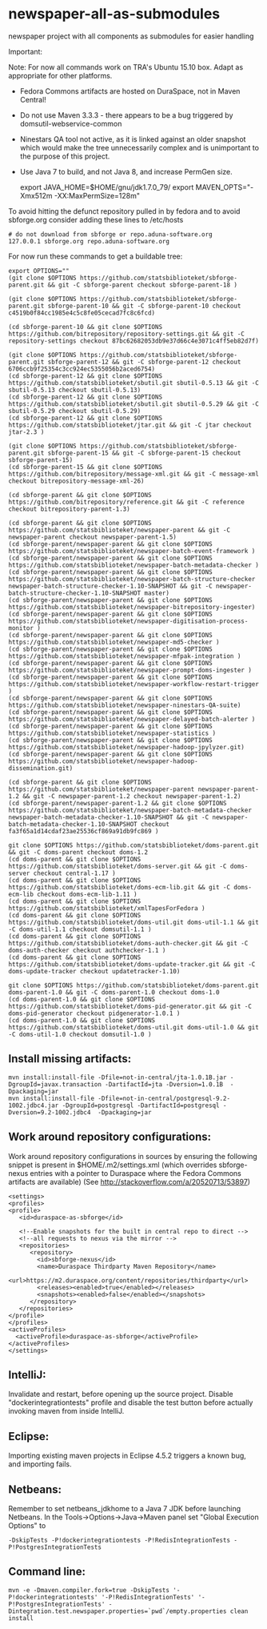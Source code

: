# newspaper-all-as-submodules
newspaper project with all components as submodules for easier handling

Important:

Note: For now all commands work on TRA's Ubuntu 15.10 box.  Adapt as
appropriate for other platforms.

* Fedora Commons artifacts are hosted on DuraSpace, not in Maven Central!
* Do not use Maven 3.3.3 - there appears to be a bug triggered by domsutil-webservice-common
* Ninestars QA tool not active, as it is linked against an older snapshot which would
  make the tree unnecessarily complex and is unimportant to the purpose of this project.
* Use Java 7 to build, and not Java 8, and increase PermGen size.

    export JAVA_HOME=$HOME/gnu/jdk1.7.0_79/
    export MAVEN_OPTS="-Xmx512m -XX:MaxPermSize=128m"


To avoid hitting the defunct repository pulled in by fedora and to avoid sbforge.org consider
adding these lines to /etc/hosts

    # do not download from sbforge or repo.aduna-software.org
    127.0.0.1 sbforge.org repo.aduna-software.org

For now run these commands to get a buildable tree:

    export OPTIONS=""
    (git clone $OPTIONS https://github.com/statsbiblioteket/sbforge-parent.git && git -C sbforge-parent checkout sbforge-parent-18 )

    (git clone $OPTIONS https://github.com/statsbiblioteket/sbforge-parent.git sbforge-parent-10 && git -C sbforge-parent-10 checkout c4519b0f84cc1985e4c5c8fe05cecad7fc8c6fcd)
 
    (cd sbforge-parent-10 && git clone $OPTIONS https://github.com/bitrepository/repository-settings.git && git -C repository-settings checkout 87bc62682053db9e37d66c4e3071c4ff5eb82d7f)

    (git clone $OPTIONS https://github.com/statsbiblioteket/sbforge-parent.git sbforge-parent-12 && git -C sbforge-parent-12 checkout 6706ccb9f25354c3cc924ec5355056b2aced6754)
    (cd sbforge-parent-12 && git clone $OPTIONS https://github.com/statsbiblioteket/sbutil.git sbutil-0.5.13 && git -C sbutil-0.5.13 checkout sbutil-0.5.13)
    (cd sbforge-parent-12 && git clone $OPTIONS https://github.com/statsbiblioteket/sbutil.git sbutil-0.5.29 && git -C sbutil-0.5.29 checkout sbutil-0.5.29)
    (cd sbforge-parent-12 && git clone $OPTIONS https://github.com/statsbiblioteket/jtar.git && git -C jtar checkout jtar-2.3 )

    (git clone $OPTIONS https://github.com/statsbiblioteket/sbforge-parent.git sbforge-parent-15 && git -C sbforge-parent-15 checkout sbforge-parent-15)
    (cd sbforge-parent-15 && git clone $OPTIONS https://github.com/bitrepository/message-xml.git && git -C message-xml checkout bitrepository-message-xml-26)

    (cd sbforge-parent && git clone $OPTIONS https://github.com/bitrepository/reference.git && git -C reference checkout bitrepository-parent-1.3)

    (cd sbforge-parent && git clone $OPTIONS https://github.com/statsbiblioteket/newspaper-parent && git -C newspaper-parent checkout newspaper-parent-1.5)
    (cd sbforge-parent/newspaper-parent && git clone $OPTIONS https://github.com/statsbiblioteket/newspaper-batch-event-framework )
    (cd sbforge-parent/newspaper-parent && git clone $OPTIONS https://github.com/statsbiblioteket/newspaper-batch-metadata-checker )
    (cd sbforge-parent/newspaper-parent && git clone $OPTIONS https://github.com/statsbiblioteket/newspaper-batch-structure-checker newspaper-batch-structure-checker-1.10-SNAPSHOT && git -C newspaper-batch-structure-checker-1.10-SNAPSHOT master)
    (cd sbforge-parent/newspaper-parent && git clone $OPTIONS https://github.com/statsbiblioteket/newspaper-bitrepository-ingester)
    (cd sbforge-parent/newspaper-parent && git clone $OPTIONS https://github.com/statsbiblioteket/newspaper-digitisation-process-monitor )
    (cd sbforge-parent/newspaper-parent && git clone $OPTIONS https://github.com/statsbiblioteket/newspaper-md5-checker )
    (cd sbforge-parent/newspaper-parent && git clone $OPTIONS https://github.com/statsbiblioteket/newspaper-mfpak-integration )
    (cd sbforge-parent/newspaper-parent && git clone $OPTIONS https://github.com/statsbiblioteket/newspaper-prompt-doms-ingester )
    (cd sbforge-parent/newspaper-parent && git clone $OPTIONS https://github.com/statsbiblioteket/newspaper-workflow-restart-trigger )
    (cd sbforge-parent/newspaper-parent && git clone $OPTIONS https://github.com/statsbiblioteket/newspaper-ninestars-QA-suite)
    (cd sbforge-parent/newspaper-parent && git clone $OPTIONS https://github.com/statsbiblioteket/newspaper-delayed-batch-alerter )
    (cd sbforge-parent/newspaper-parent && git clone $OPTIONS https://github.com/statsbiblioteket/newspaper-statistics )
    (cd sbforge-parent/newspaper-parent && git clone $OPTIONS https://github.com/statsbiblioteket/newspaper-hadoop-jpylyzer.git)
    (cd sbforge-parent/newspaper-parent && git clone $OPTIONS https://github.com/statsbiblioteket/newspaper-hadoop-dissemination.git)

    (cd sbforge-parent && git clone $OPTIONS https://github.com/statsbiblioteket/newspaper-parent newspaper-parent-1.2 && git -C newspaper-parent-1.2 checkout newspaper-parent-1.2)
    (cd sbforge-parent/newspaper-parent-1.2 && git clone $OPTIONS https://github.com/statsbiblioteket/newspaper-batch-metadata-checker newspaper-batch-metadata-checker-1.10-SNAPSHOT && git -C newspaper-batch-metadata-checker-1.10-SNAPSHOT checkout fa3f65a1d14cdaf23ae25536cf869a91db9fc869 )

    git clone $OPTIONS https://github.com/statsbiblioteket/doms-parent.git && git -C doms-parent checkout doms-1.2
    (cd doms-parent && git clone $OPTIONS https://github.com/statsbiblioteket/doms-server.git && git -C doms-server checkout central-1.17 )
    (cd doms-parent && git clone $OPTIONS https://github.com/statsbiblioteket/doms-ecm-lib.git && git -C doms-ecm-lib checkout doms-ecm-lib-1.11 )
    (cd doms-parent && git clone $OPTIONS https://github.com/statsbiblioteket/xmlTapesForFedora )
    (cd doms-parent && git clone $OPTIONS https://github.com/statsbiblioteket/doms-util.git doms-util-1.1 && git -C doms-util-1.1 checkout domsutil-1.1 )
    (cd doms-parent && git clone $OPTIONS https://github.com/statsbiblioteket/doms-auth-checker.git && git -C doms-auth-checker checkout authchecker-1.1 )
    (cd doms-parent && git clone $OPTIONS https://github.com/statsbiblioteket/doms-update-tracker.git && git -C doms-update-tracker checkout updatetracker-1.10)

    git clone $OPTIONS https://github.com/statsbiblioteket/doms-parent.git doms-parent-1.0 && git -C doms-parent-1.0 checkout doms-1.0
    (cd doms-parent-1.0 && git clone $OPTIONS https://github.com/statsbiblioteket/doms-pid-generator.git && git -C doms-pid-generator checkout pidgenerator-1.0.1 )
    (cd doms-parent-1.0 && git clone $OPTIONS https://github.com/statsbiblioteket/doms-util.git doms-util-1.0 && git -C doms-util-1.0 checkout domsutil-1.0 )



Install missing artifacts:
--

    mvn install:install-file -Dfile=not-in-central/jta-1.0.1B.jar -DgroupId=javax.transaction -DartifactId=jta -Dversion=1.0.1B  -Dpackaging=jar
    mvn install:install-file -Dfile=not-in-central/postgresql-9.2-1002.jdbc4.jar -DgroupId=postgresql -DartifactId=postgresql -Dversion=9.2-1002.jdbc4  -Dpackaging=jar

Work around repository configurations:
---

Work around repository configurations in sources by ensuring the following snippet
is present in $HOME/.m2/settings.xml (which overrides sbforge-nexus entries
with a pointer to Duraspace where the Fedora Commons artifacts are available)
(See http://stackoverflow.com/a/20520713/53897)

    <settings>
    <profiles>
    <profile>
       <id>duraspace-as-sbforge</id>

       <!--Enable snapshots for the built in central repo to direct -->
       <!--all requests to nexus via the mirror -->
       <repositories>
	      <repository>
	        <id>sbforge-nexus</id>
            <name>Duraspace Thirdparty Maven Repository</name>
            <url>https://m2.duraspace.org/content/repositories/thirdparty</url>
	        <releases><enabled>true</enabled></releases>
	        <snapshots><enabled>false</enabled></snapshots>
	      </repository>
       </repositories>
    </profile>
    </profiles>
    <activeProfiles>
      <activeProfile>duraspace-as-sbforge</activeProfile>
    </activeProfiles>
    </settings>

IntelliJ:
---

Invalidate and restart, before opening up the source project.  Disable
"dockerintegrationtests" profile and disable the test button before
actually invoking maven from inside IntelliJ.

Eclipse:
---

Importing existing maven projects in Eclipse 4.5.2 triggers a known bug, and 
importing fails.  

Netbeans:
----
Remember to set netbeans_jdkhome to a Java 7 JDK before launching Netbeans.
In the Tools->Options->Java->Maven panel set "Global Execution Options" to

    -DskipTests -P!dockerintegrationtests -P!RedisIntegrationTests -P!PostgresIntegrationTests


Command line:
---

    mvn -e -Dmaven.compiler.fork=true -DskipTests '-P!dockerintegrationtests' '-P!RedisIntegrationTests' '-P!PostgresIntegrationTests' -Dintegration.test.newspaper.properties=`pwd`/empty.properties clean install

